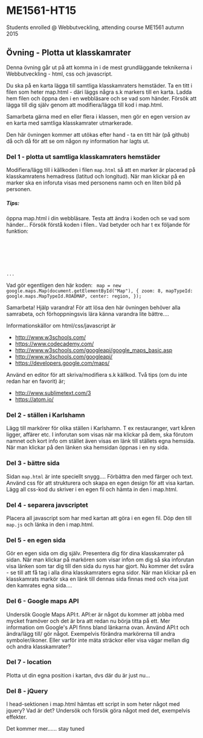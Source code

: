 # ME1561-HT15
Students enrolled @ Webbutveckling, attending course ME1561 autumn 2015


## Övning - Plotta ut klasskamrater
Denna övning går ut på att komma in i de mest grundläggande teknikerna i Webbutveckling - html, css och javascript.

Du ska på en karta lägga till samtliga klasskamraters hemstäder.
Ta en titt i filen som heter map.html - däri läggs några s.k markers till en karta. Ladda hem filen och öppna den i en webbläsare och se vad som händer.
Försök att lägga till dig själv genom att modifiera/lägga till kod i map.html.

Samarbeta gärna med en eller flera i klassen, men gör en egen version av en karta med samtliga klasskamrater utmarkerade.

Den här övningen kommer att utökas efter hand - ta en titt här (på github) då och då för att se om någon ny information har lagts ut.

### Del 1 - plotta ut samtliga klasskamraters hemstäder
Modifiera/lägg till i källkoden i filen <code>map.html</code> så att en marker är placerad på klasskamratens hemadress (latitud och longitud).
När man klickar på en marker ska en inforuta visas med personens namn och en liten bild på personen.


##### Tips: 
öppna map.html i din webbläsare. Testa att ändra i koden och se vad som händer...
Försök förstå koden i filen..
Vad betyder och har t ex följande för funktion:
<code>
<!DOCTYPE html>
<html lang="sv">
<head>
<meta charset="utf-8">
...
</code>

Vad gör egentligen den här koden:
<code>
map = new google.maps.Map(document.getElementById("Map"), {
			zoom: 8,
			mapTypeId: google.maps.MapTypeId.ROADMAP,
			center: region,
		});
</code>

Samarbeta! Hjälp varandra!
För att lösa den här övningen behöver alla samrabeta, och förhoppningsvis lära känna varandra lite bättre....

Informationskällor om html/css/javascript är 
- http://www.w3schools.com/
- https://www.codecademy.com/
- http://www.w3schools.com/googleapi/google_maps_basic.asp
- http://www.w3schools.com/googleapi/
- https://developers.google.com/maps/


Använd en editor för att skriva/modifiera s.k källkod. Två tips (om du inte redan har en favorit) är;
- http://www.sublimetext.com/3
- https://atom.io/


### Del 2 - ställen i Karlshamn
Lägg till markörer för olika ställen i Karlshamn. T ex restauranger, vart kåren ligger, affärer etc.
I inforutan som visas när ma klickar på dem, ska förutom namnet och kort info om stället även visas en länk till 
ställets egna hemsida. När man klickar på den länken ska hemsidan öppnas i en ny sida.

### Del 3 - bättre sida
Sidan <code>map.html</code> är inte speciellt snygg.... Förbättra den med färger och text.
Använd css för att strukturera och skapa en egen design för att visa kartan.
Lägg all css-kod du skriver i en egen fil och hämta in den i map.html.

### Del 4 - separera javscriptet
Placera all javascript som har med kartan att göra i en egen fil. Döp den till <code>map.js</code> och länka in den i map.html.


### Del 5 - en egen sida
Gör en egen sida om dig själv. Presentera dig för dina klasskamrater på sidan.
När man klickar på markören som visar infon om dig så ska inforutan visa länken som tar
dig till den sida du nyss har gjort.
Nu kommer det svåra - se till att få tag i alla dina klasskamraters egna sidor. När man klickar på en klasskamrats markör ska en länk
till dennas sida finnas med och visa just den kamrates egna sida....


### Del 6 - Google maps API
Undersök Google Maps API:t. API:er är något du kommer att jobba med mycket framöver och det är bra att redan nu börja titta på ett. Mer information om Google's API finns bland länkarna ovan.
Använd API:t och ändra/lägg till/ gör något. Exempelvis förändra markörerna till andra symboler/ikoner.
Eller varför inte mäta sträckor eller visa vägar mellan dig och andra klasskamrater?

### Del 7 - location
Plotta ut din egna position i kartan, dvs där du är just nu...

### Del 8 - jQuery
I head-sektionen i map.html hämtas ett script in som heter något med jquery?
Vad är det? Undersök och försök göra något med det, exempelvis effekter.

Det kommer mer...... stay tuned



